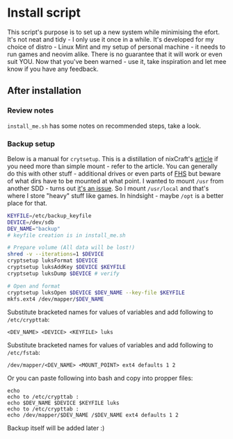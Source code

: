 # Install script

This script's purpose is to set up a new system while minimising the
efort. It's not neat and tidy - I only use it once in a while. It's
developed for my choice of distro - Linux Mint and my setup of
personal machine - it needs to run games and neovim alike. There is
no guarantee that it will work or even suit YOU. Now that you've been
warned - use it, take inspiration and let mee know if you have any
feedback.

## After installation

### Review notes

`install_me.sh` has some notes on recommended steps, take a look.

### Backup setup

Below is a manual for `crytsetup`. This is a distillation of nixCraft's
[article](https://www.cyberciti.biz/hardware/cryptsetup-add-enable-luks-disk-encryption-keyfile-linux/)
if you need more than simple mount - refer to the article. You can
generally do this with other stuff - additional drives or even parts of
[FHS](https://en.wikipedia.org/wiki/Filesystem_Hierarchy_Standard)
but beware of what dirs have to be mounted at what point. I wanted
to mount `/usr` from another SDD - turns out [it's an issue](https://wiki.freedesktop.org/www/Software/systemd/separate-usr-is-broken/).
So I mount `/usr/local` and that's where I store "heavy" stuff like games.
In hindsight - maybe `/opt` is a better place for that.

```bash
KEYFILE=/etc/backup_keyfile
DEVICE=/dev/sdb
DEV_NAME="backup"
# keyfile creation is in install_me.sh

# Prepare volume (All data will be lost!)
shred -v --iterations=1 $DEVICE
cryptsetup luksFormat $DEVICE
cryptsetup luksAddKey $DEVICE $KEYFILE
cryptsetup luksDump $DEVICE # verify

# Open and format
cryptsetup luksOpen $DEVICE $DEV_NAME --key-file $KEYFILE
mkfs.ext4 /dev/mapper/$DEV_NAME
```

Substitute bracketed names for values of variables and add following
to `/etc/crypttab`:
```
<DEV_NAME> <DEVICE> <KEYFILE> luks
```

Substitute bracketed names for values of variables and add following
to `/etc/fstab`:
```
/dev/mapper/<DEV_NAME> <MOUNT_POINT> ext4 defaults 1 2
```

Or you can paste following into bash and copy into propper files:
```
echo
echo to /etc/crypttab :
echo $DEV_NAME $DEVICE $KEYFILE luks
echo to /etc/crypttab :
echo /dev/mapper/$DEV_NAME /$DEV_NAME ext4 defaults 1 2
```

Backup itself will be added later :)


